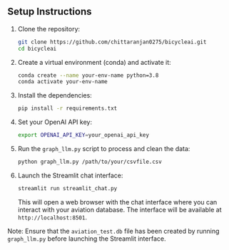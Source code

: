 ## Setup Instructions

1. Clone the repository:
   ```sh
   git clone https://github.com/chittaranjan0275/bicycleai.git
   cd bicycleai
   ```

2. Create a virtual environment (conda) and activate it:
   ```sh
   conda create --name your-env-name python=3.8
   conda activate your-env-name
   ```

3. Install the dependencies:
   ```sh
   pip install -r requirements.txt
   ```

4. Set your OpenAI API key:
   ```sh
   export OPENAI_API_KEY=your_openai_api_key
   ```

5. Run the `graph_llm.py` script to process and clean the data:
   ```sh
   python graph_llm.py /path/to/your/csvfile.csv
   ```

6. Launch the Streamlit chat interface:
   ```sh
   streamlit run streamlit_chat.py
   ```
   This will open a web browser with the chat interface where you can interact with your aviation database. The interface will be available at `http://localhost:8501`.

Note: Ensure that the `aviation_test.db` file has been created by running `graph_llm.py` before launching the Streamlit interface.
